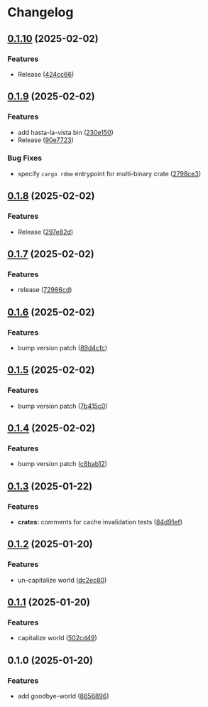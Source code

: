 # Changelog

## [0.1.10](https://github.com/0xangelo/cargo-workspace-template/compare/goodbye-world-v0.1.9...goodbye-world-v0.1.10) (2025-02-02)


### Features

* Release ([424cc66](https://github.com/0xangelo/cargo-workspace-template/commit/424cc6671842f119b27cff4dbe807602d3071997))

## [0.1.9](https://github.com/0xangelo/cargo-workspace-template/compare/goodbye-world-v0.1.8...goodbye-world-v0.1.9) (2025-02-02)


### Features

* add hasta-la-vista bin ([230e150](https://github.com/0xangelo/cargo-workspace-template/commit/230e15067445a2ee830739ea1570699e5f03a807))
* Release ([90e7723](https://github.com/0xangelo/cargo-workspace-template/commit/90e772375ec75ec1fb8bc3ea47ea299e5af937bb))


### Bug Fixes

* specify `cargo rdme` entrypoint for multi-binary crate ([2798ce3](https://github.com/0xangelo/cargo-workspace-template/commit/2798ce33cf354b0eee6b9dfeeb2c2df947be9ad3))

## [0.1.8](https://github.com/0xangelo/cargo-workspace-template/compare/goodbye-world-v0.1.7...goodbye-world-v0.1.8) (2025-02-02)


### Features

* Release ([297e82d](https://github.com/0xangelo/cargo-workspace-template/commit/297e82d9e66e281e22d62ea9fa72123b1acd707a))

## [0.1.7](https://github.com/0xangelo/cargo-workspace-template/compare/goodbye-world-v0.1.6...goodbye-world-v0.1.7) (2025-02-02)


### Features

* release ([72986cd](https://github.com/0xangelo/cargo-workspace-template/commit/72986cd011eb81444f5cad10be660fd56e9d3077))

## [0.1.6](https://github.com/0xangelo/cargo-workspace-template/compare/goodbye-world-v0.1.5...goodbye-world-v0.1.6) (2025-02-02)


### Features

* bump version patch ([89d4cfc](https://github.com/0xangelo/cargo-workspace-template/commit/89d4cfcc9f2dbafd0e05174e4e9bb82296de687d))

## [0.1.5](https://github.com/0xangelo/cargo-workspace-template/compare/goodbye-world-v0.1.4...goodbye-world-v0.1.5) (2025-02-02)


### Features

* bump version patch ([7b415c0](https://github.com/0xangelo/cargo-workspace-template/commit/7b415c0ca2d71f24c19b05332425dabc7a8e4d12))

## [0.1.4](https://github.com/0xangelo/cargo-workspace-template/compare/goodbye-world-v0.1.3...goodbye-world-v0.1.4) (2025-02-02)


### Features

* bump version patch ([c8bab12](https://github.com/0xangelo/cargo-workspace-template/commit/c8bab121d95f8e2fe6c0fdb2314d53b3dec5eaab))

## [0.1.3](https://github.com/0xangelo/cargo-workspace-template/compare/goodbye-world-v0.1.2...goodbye-world-v0.1.3) (2025-01-22)


### Features

* **crates:** comments for cache invalidation tests ([84d91ef](https://github.com/0xangelo/cargo-workspace-template/commit/84d91efd6a4fce76f1e46d3c82a29d78dd960c69))

## [0.1.2](https://github.com/0xangelo/cargo-workspace-template/compare/goodbye-world-v0.1.1...goodbye-world-v0.1.2) (2025-01-20)


### Features

* un-capitalize world ([dc2ec80](https://github.com/0xangelo/cargo-workspace-template/commit/dc2ec804b17a9d0e5e793741a667a18220702b1e))

## [0.1.1](https://github.com/0xangelo/cargo-workspace-template/compare/goodbye-world-v0.1.0...goodbye-world-v0.1.1) (2025-01-20)


### Features

* capitalize world ([502cd49](https://github.com/0xangelo/cargo-workspace-template/commit/502cd49fab254c99b670bb0d393c8838b3351fa9))

## 0.1.0 (2025-01-20)


### Features

* add goodbye-world ([8656896](https://github.com/0xangelo/cargo-workspace-template/commit/8656896d695549153c4887a9fb20143b9e7d0985))
